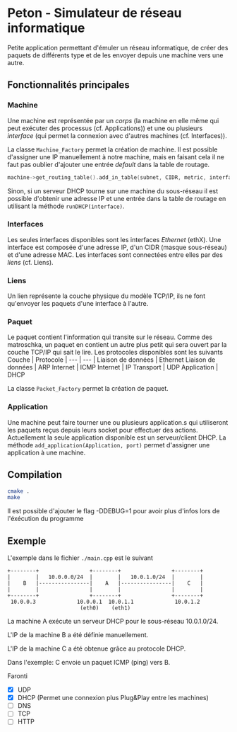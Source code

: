 # Peton - Simulateur de réseau informatique

Petite application permettant d'émuler un réseau informatique, de créer des paquets de différents type et de les envoyer depuis une machine vers une autre.

## Fonctionnalités principales

### Machine
Une machine est représentée par un *corps* (la machine en elle même qui peut exécuter des processus (cf. Applications)) et une ou plusieurs *interface* (qui permet la connexion avec d'autres machines (cf. Interfaces)).

La classe `Machine_Factory` permet la création de machine.
Il est possible d'assigner une IP manuellement à notre machine, mais en faisant cela il ne faut pas oublier d'ajouter une entrée *default* dans la table de routage. 
```cpp
machine->get_routing_table().add_in_table(subnet, CIDR, metric, interface, gateway);
```
Sinon, si un serveur DHCP tourne sur une machine du sous-réseau il est possible d'obtenir une adresse IP et une entrée dans la table de routage en utilisant la méthode `runDHCP(interface)`.

### Interfaces
Les seules interfaces disponibles sont les interfaces *Ethernet* (ethX). Une interface est composée d'une adresse IP, d'un CIDR (masque sous-réseau) et d'une adresse MAC. Les interfaces sont connectées entre elles par des *liens* (cf. Liens).

### Liens
Un lien représente la couche physique du modèle TCP/IP, ils ne font qu'envoyer les paquets d'une interface à l'autre.

### Paquet
Le paquet contient l'information qui transite sur le réseau. Comme des matroschka, un paquet en contient un autre plus petit qui sera ouvert par la couche TCP/IP qui sait le lire.
Les protocoles disponibles sont les suivants
Couche | Protocole |
--- | --- |
Liaison de données | Ethernet
Liaison de données | ARP
Internet | ICMP
Internet | IP
Transport | UDP
Application | DHCP

La classe `Packet_Factory` permet la création de paquet.

### Application
Une machine peut faire tourner une ou plusieurs application.s qui utiliseront les paquets reçus depuis leurs socket pour effectuer des actions. Actuellement la seule application disponible est un serveur/client DHCP.
La méthode `add_application(Application, port)` permet d'assigner une application à une machine.

## Compilation
```sh
cmake .
make
```

Il est possible d'ajouter le flag -DDEBUG=1 pour avoir plus d'infos lors de l'éxécution du programme

## Exemple

L'exemple dans le fichier `./main.cpp` est le suivant

```
+--------+                +--------+                +--------+
|        |   10.0.0.0/24  |        |   10.0.1.0/24  |        |
|    B   |----------------|    A   |----------------|    C   |
|        |                |        |                |        |
+--------+                +--------+                +--------+
 10.0.0.3             10.0.0.1  10.0.1.1             10.0.1.2
                       (eth0)    (eth1)
```
La machine A exécute un serveur DHCP pour le sous-réseau 10.0.1.0/24.

L'IP de la machine B a été définie manuellement.

L'IP de la machine C a été obtenue grâce au protocole DHCP.

Dans l'exemple: C envoie un paquet ICMP (ping) vers B.

Faronti
 - [x] UDP
 - [x] DHCP (Permet une connexion plus Plug&Play entre les machines)
 - [ ] DNS
 - [ ] TCP
 - [ ] HTTP
